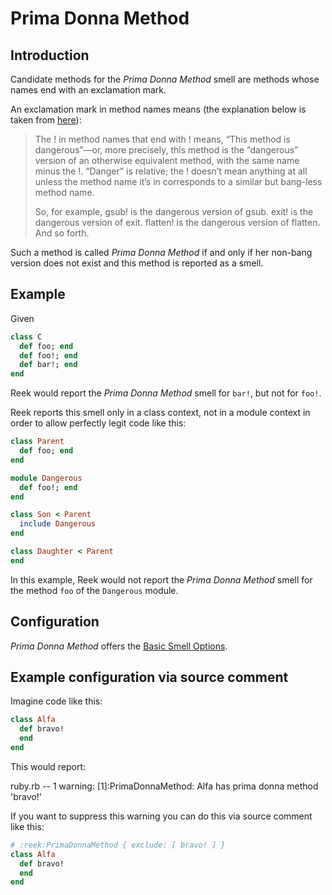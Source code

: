 # Prima Donna Method

## Introduction

Candidate methods for the _Prima Donna Method_ smell are methods whose names
end with an exclamation mark.

An exclamation mark in method names means (the explanation below is taken from
[here](http://dablog.rubypal.com/2007/8/15/bang-methods-or-danger-will-rubyist)):

> The ! in method names that end with ! means, “This method is dangerous”—or,
> more precisely, this method is the “dangerous” version of an otherwise
> equivalent method, with the same name minus the !. “Danger” is relative; the
> ! doesn’t mean anything at all unless the method name it’s in corresponds to
> a similar but bang-less method name.
> 
> So, for example, gsub! is the dangerous version of gsub. exit! is the
> dangerous version of exit. flatten! is the dangerous version of flatten. And
> so forth.

Such a method is called _Prima Donna Method_ if and only if her non-bang
version does not exist and this method is reported as a smell.

## Example

Given

```Ruby
class C
  def foo; end
  def foo!; end
  def bar!; end
end
```

Reek would report the _Prima Donna Method_ smell for `bar!`, but not for `foo!`.

Reek reports this smell only in a class context, not in a module context in order to allow perfectly legit code like this:


```Ruby
class Parent
  def foo; end
end

module Dangerous
  def foo!; end
end

class Son < Parent
  include Dangerous
end

class Daughter < Parent
end
```

In this example, Reek would not report the _Prima Donna Method_ smell for the
method `foo` of the `Dangerous` module.

## Configuration

_Prima Donna Method_ offers the [Basic Smell Options](Basic-Smell-Options.md).

## Example configuration via source comment

Imagine code like this:

```Ruby
class Alfa
  def bravo!
  end
end
```

This would report:

>>
ruby.rb -- 1 warning:
  [1]:PrimaDonnaMethod: Alfa has prima donna method 'bravo!'

If you want to suppress this warning you can do this via source comment like this:

```Ruby
# :reek:PrimaDonnaMethod { exclude: [ bravo! ] }
class Alfa
  def bravo!
  end
end
```
